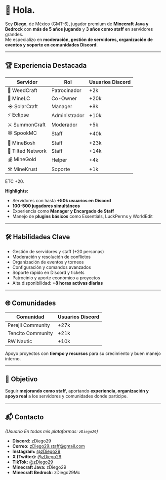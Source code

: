 # 👋 Hola.

Soy **Diego**, de México (GMT-6), jugador premium de **Minecraft Java y Bedrock** con **más de 5 años jugando** y **3 años como staff** en servidores grandes.  
Me especializo en **moderación, gestión de servidores, organización de eventos y soporte en comunidades Discord**.

---

## 🏆 Experiencia Destacada

| Servidor         | Rol              | Usuarios Discord |
|------------------|-----------------|----------------|
| 💎 WeedCraft      | Patrocinador     | +2k           |
| 💠 MineLC         | Co-Owner         | +20k           |
| ☀️ SolarCraft     | Manager          | +8k            |
| ⚡ Eclipse        | Administrador    | +10k           |
| ⚔️ SummonCraft    | Moderador        | +5k            |
| 🕸️ SpookMC        | Staff            | +40k           |
| 🌿 MineBosh       | Staff            | +23k           |
| 🎯 Tilted Network | Staff            | +14k           |
| 💰 MineGold       | Helper           | +4k            |
| ⚒️ MineKrust      | Soporte          | +1k            |
ETC +20. 

**Highlights:**  
- Servidores con hasta **+50k usuarios en Discord**  
- **100-500 jugadores simultáneos**  
- Experiencia como **Manager y Encargado de Staff**  
- Manejo de **plugins básicos** como Essentials, LuckPerms y WorldEdit  

---

## 🛠️ Habilidades Clave

* Gestión de servidores y staff (+20 personas)  
* Moderación y resolución de conflictos  
* Organización de eventos y torneos  
* Configuración y comandos avanzados  
* Soporte rápido en Discord y tickets  
* Patrocinio y aporte económico a proyectos  
* Alta disponibilidad: **+8 horas activas diarias**

---

## 🌐 Comunidades

| Comunidad           | Usuarios Discord |
|---------------------|----------------|
| Perejil Community   | +27k           |
| Tencito Community   | +21k           |
| RW Nautic           | +10k           |

Apoyo proyectos con **tiempo y recursos** para su crecimiento y buen manejo interno.  

---

## 🎯 Objetivo

Seguir **mejorando como staff**, aportando **experiencia, organización y apoyo real** a los servidores y comunidades donde participe.

---

## 📬 Contacto

*(Usuario En todas mis plataformas: `zDiego29`)*  

* **Discord:** zDiego29  
* **Correo:** zDiego29.staff@gmail.com  
* **Instagram:** [@zDiego29](https://www.instagram.com/zDiego29)  
* **X (Twitter):** [@zDiego29](https://twitter.com/zDiego29_)  
* **TikTok:** [@zDiego29](https://www.tiktok.com/@zdiego29_)  
* **Minecraft Java:** zDiego29  
* **Minecraft Bedrock:** zDiego29Mc
